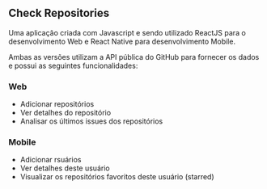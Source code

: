 ## Check Repositories

Uma aplicação criada com Javascript e sendo utilizado ReactJS para o desenvolvimento Web e React Native para desenvolvimento Mobile.

Ambas as versões utilizam a API pública do GitHub para fornecer os dados e possui as seguintes funcionalidades: 

### Web
  - Adicionar repositórios
  - Ver detalhes do repositório
  - Analisar os últimos issues dos repositórios

### Mobile
  - Adicionar rsuários
  - Ver detalhes deste usuário
  - Visualizar os repositórios favoritos deste usuário (starred)